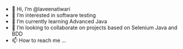 - 👋 Hi, I’m @laveenatiwari
- 👀 I’m interested in software testing
- 🌱 I’m currently learning Advanced Java
- 💞️ I’m looking to collaborate on projects based on Selenium Java and BDD
- 📫 How to reach me ...

<!---
laveenatiwari/laveenatiwari is a ✨ special ✨ repository because its `README.md` (this file) appears on your GitHub profile.
You can click the Preview link to take a look at your changes.
--->
